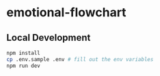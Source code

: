 # emotional-flowchart

## Local Development

```bash
npm install
cp .env.sample .env # fill out the env variables
npm run dev
```
